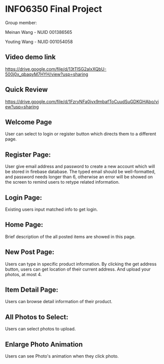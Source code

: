 # INFO6350 Final Project

Group member:

Meinan Wang - NUID 001386565

Youting Wang - NUID 001054058

## Video demo link
https://drive.google.com/file/d/13tTlSG2alxXQbU-500j0x_qbaqyM7HYH/view?usp=sharing

## Quick Review
https://drive.google.com/file/d/1FzryNFa0jvx9mbafToCuudSuGDKGHAbo/view?usp=sharing


## Welcome Page

User can select to login or register button which directs them to a different page.

## Register Page:

User give email address and password to create a new account which will be stored in firebase database. The typed email should be well-formatted, and password needs longer than 6, otherwise an error will be showed on the screen to remind users to retype related information.

## Login Page:

Existing users input matched info to get login.

## Home Page:

Brief description of the all posted items are showed in this page.

## New Post Page:

Users can type in specific product information. By clicking the get address button, users can get location of their current address. And upload your photos, at most 4.

## Item Detail Page:

Users can browse detail information of their product.

## All Photos to Select:

Users can select photos to upload.

## Enlarge Photo Animation

Users can see Photo's animation when they click photo.
